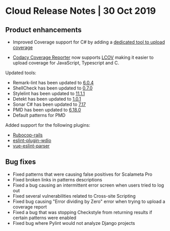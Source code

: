 # Cloud Release Notes | 30 Oct 2019

## Product enhancements

-   Improved Coverage support for C# by adding a [dedicated tool to upload coverage](https://github.com/codacy/csharp-codacy-coverage)

-   [Codacy Coverage Reporter](https://github.com/codacy/codacy-coverage-reporter) now supports [LCOV](https://wiki.documentfoundation.org/Development/Lcov) making it easier to upload coverage for JavaScript, Typescript and C.

Updated tools:

-   Remark-lint has been updated to [6.0.4](https://libraries.io/npm/remark-lint/6.0.4)
-   ShellCheck has been updated to [0.7.0](https://github.com/koalaman/shellcheck/releases/tag/v0.7.0)
-   Stylelint has been updated to [11.1.1](https://www.npmjs.com/package/stylelint/v/11.1.1)
-   Detekt has been updated to [1.0.1](https://github.com/arturbosch/detekt/releases/tag/1.0.1)
-   Sonar C# has been updated to [7.17](https://github.com/SonarSource/sonar-dotnet/releases/tag/7.17.0.9346)
-   PMD has been updated to [6.18.0](https://pmd.github.io/2019/09/15/PMD-6.18.0/)
-   Default patterns for PMD

Added support for the following plugins:

-   [Rubocop-rails](https://github.com/rubocop-hq/rubocop-rails)
-   [<span class="skip-vale">eslint-plugin-wdio</span>](https://www.npmjs.com/package/eslint-plugin-wdio)
-   [<span class="skip-vale">vue-eslint-parser</span>](https://github.com/mysticatea/vue-eslint-parser)

## Bug fixes

-   Fixed patterns that were causing false positives for Scalameta Pro
-   Fixed broken links in patterns descriptions 
-   Fixed a bug causing an intermittent error screen when users tried to log out
-   Fixed several vulnerabilities related to Cross-site Scripting
-   Fixed bug causing "Error dividing by Zero" error when trying to upload a coverage report
-   Fixed a bug that was stopping Checkstyle from returning results if certain patterns were enabled
-   Fixed bug where Pylint would not analyze Django projects 

